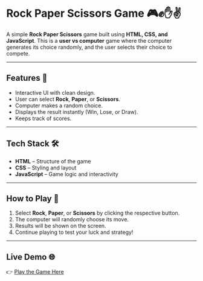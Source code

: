 # Rock Paper Scissors Game 🎮✊✋✌️

A simple **Rock Paper Scissors** game built using **HTML, CSS, and JavaScript**.
This is a **user vs computer** game where the computer generates its choice randomly, and the user selects their choice to compete.

---

## Features 🚀

* Interactive UI with clean design.
* User can select **Rock**, **Paper**, or **Scissors**.
* Computer makes a random choice.
* Displays the result instantly (Win, Lose, or Draw).
* Keeps track of scores.

---

## Tech Stack 🛠️

* **HTML** – Structure of the game
* **CSS** – Styling and layout
* **JavaScript** – Game logic and interactivity

---

## How to Play 🎯

1. Select **Rock**, **Paper**, or **Scissors** by clicking the respective button.
2. The computer will randomly choose its move.
3. Results will be shown on the screen.
4. Continue playing to test your luck and strategy!

---

## Live Demo 🌐

👉 [Play the Game Here](https://ritweekraj288.github.io/RockPaperScissors_JavaScript/)
